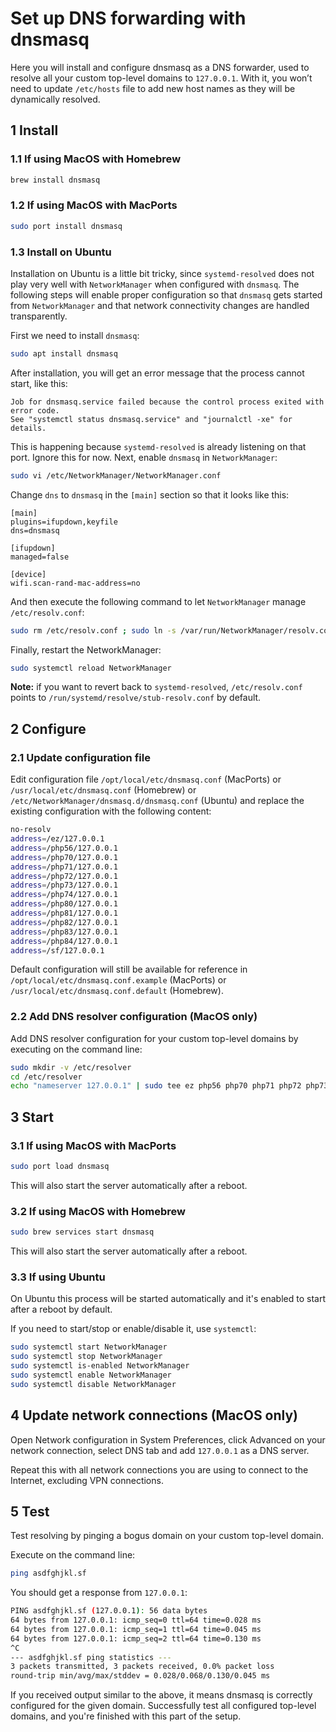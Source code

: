 # Set up DNS forwarding with dnsmasq

Here you will install and configure dnsmasq as a DNS forwarder, used to
resolve all your custom top-level domains to `127.0.0.1`. With it, you won’t
need to update `/etc/hosts` file to add new host names as they will be
dynamically resolved.

## 1 Install

### 1.1 If using MacOS with Homebrew

```bash
brew install dnsmasq
```

### 1.2 If using MacOS with MacPorts

```bash
sudo port install dnsmasq
```

### 1.3 Install on Ubuntu

Installation on Ubuntu is a little bit tricky, since `systemd-resolved` does not
play very well with `NetworkManager` when configured with `dnsmasq`. The following
steps will enable proper configuration so that `dnsmasq` gets started from 
`NetworkManager` and that network connectivity changes are handled transparently.

First we need to install `dnsmasq`:

```bash
sudo apt install dnsmasq
```

After installation, you will get an error message that the process
cannot start, like this:

```text
Job for dnsmasq.service failed because the control process exited with error code.
See "systemctl status dnsmasq.service" and "journalctl -xe" for details.
```

This is happening because `systemd-resolved` is already listening on that port.
Ignore this for now. Next, enable `dnsmasq` in `NetworkManager`:

```bash
sudo vi /etc/NetworkManager/NetworkManager.conf
```

Change `dns` to `dnsmasq` in the `[main]` section so that it looks like this:

```text
[main]
plugins=ifupdown,keyfile
dns=dnsmasq

[ifupdown]
managed=false

[device]
wifi.scan-rand-mac-address=no
```

And then execute the following command to let `NetworkManager` manage `/etc/resolv.conf`:

```bash
sudo rm /etc/resolv.conf ; sudo ln -s /var/run/NetworkManager/resolv.conf /etc/resolv.conf
```

Finally, restart the NetworkManager:

```bash
sudo systemctl reload NetworkManager
```

**Note:** if you want to revert back to `systemd-resolved`,
`/etc/resolv.conf` points to `/run/systemd/resolve/stub-resolv.conf` by default. 

## 2 Configure

### 2.1 Update configuration file

Edit configuration file `/opt/local/etc/dnsmasq.conf` (MacPorts) or
`/usr/local/etc/dnsmasq.conf` (Homebrew) or
`/etc/NetworkManager/dnsmasq.d/dnsmasq.conf` (Ubuntu) and replace the
existing configuration with the following content:

```bash
no-resolv
address=/ez/127.0.0.1
address=/php56/127.0.0.1
address=/php70/127.0.0.1
address=/php71/127.0.0.1
address=/php72/127.0.0.1
address=/php73/127.0.0.1
address=/php74/127.0.0.1
address=/php80/127.0.0.1
address=/php81/127.0.0.1
address=/php82/127.0.0.1
address=/php83/127.0.0.1
address=/php84/127.0.0.1
address=/sf/127.0.0.1
```

Default configuration will still be available for reference in
`/opt/local/etc/dnsmasq.conf.example` (MacPorts) or
`/usr/local/etc/dnsmasq.conf.default` (Homebrew).

### 2.2 Add DNS resolver configuration (MacOS only)

Add DNS resolver configuration for your custom top-level domains by executing on
the command line:

```bash
sudo mkdir -v /etc/resolver
cd /etc/resolver
echo "nameserver 127.0.0.1" | sudo tee ez php56 php70 php71 php72 php73 php74 php80 php81 php82 php83 php84 sf > /dev/null
```

## 3 Start

### 3.1 If using MacOS with MacPorts

```bash
sudo port load dnsmasq
```

This will also start the server automatically after a reboot.

### 3.2 If using MacOS with Homebrew

```bash
sudo brew services start dnsmasq
```

This will also start the server automatically after a reboot.

### 3.3 If using Ubuntu

On Ubuntu this process will be started automatically and it's enabled
to start after a reboot by default.

If you need to start/stop or enable/disable it, use `systemctl`:

```bash
sudo systemctl start NetworkManager
sudo systemctl stop NetworkManager
sudo systemctl is-enabled NetworkManager
sudo systemctl enable NetworkManager
sudo systemctl disable NetworkManager
```

## 4 Update network connections (MacOS only)

Open Network configuration in System Preferences, click Advanced on your network
connection, select DNS tab and add `127.0.0.1` as a DNS server.

Repeat this with all network connections you are using to connect to the
Internet, excluding VPN connections.

## 5 Test

Test resolving by pinging a bogus domain on your custom top-level domain.

Execute on the command line:

```bash
ping asdfghjkl.sf
```

You should get a response from `127.0.0.1`:

```bash
PING asdfghjkl.sf (127.0.0.1): 56 data bytes
64 bytes from 127.0.0.1: icmp_seq=0 ttl=64 time=0.028 ms
64 bytes from 127.0.0.1: icmp_seq=1 ttl=64 time=0.045 ms
64 bytes from 127.0.0.1: icmp_seq=2 ttl=64 time=0.130 ms
^C
--- asdfghjkl.sf ping statistics ---
3 packets transmitted, 3 packets received, 0.0% packet loss
round-trip min/avg/max/stddev = 0.028/0.068/0.130/0.045 ms
```

If you received output similar to the above, it means dnsmasq is correctly
configured for the given domain. Successfully test all configured top-level
domains, and you're finished with this part of the setup.
